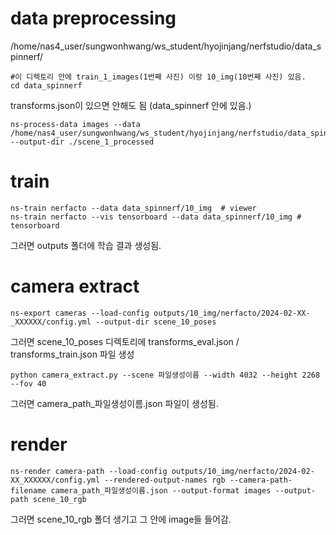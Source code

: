 # data preprocessing

/home/nas4_user/sungwonhwang/ws_student/hyojinjang/nerfstudio/data_spinnerf/

```
#이 디렉토리 안에 train_1_images(1번째 사진) 이랑 10_img(10번째 사진) 있음. 
cd data_spinnerf
```

transforms.json이 있으면 안해도 됨 (data_spinnerf 안에 있음.)
```
ns-process-data images --data /home/nas4_user/sungwonhwang/ws_student/hyojinjang/nerfstudio/data_spinnerf/10_img/images --output-dir ./scene_1_processed
```


# train
```
ns-train nerfacto --data data_spinnerf/10_img  # viewer
ns-train nerfacto --vis tensorboard --data data_spinnerf/10_img # tensorboard

```


그러면 outputs 폴더에 학습 결과 생성됨. 

# camera extract 
```
ns-export cameras --load-config outputs/10_img/nerfacto/2024-02-XX-_XXXXXX/config.yml --output-dir scene_10_poses
```

그러면 scene_10_poses 디렉토리에 transforms_eval.json / transforms_train.json 파일 생성

```
python camera_extract.py --scene 파일생성이름 --width 4032 --height 2268 --fov 40
```
그러면 camera_path_파일생성이름.json 파일이 생성됨. 

# render
```
ns-render camera-path --load-config outputs/10_img/nerfacto/2024-02-XX_XXXXXX/config.yml --rendered-output-names rgb --camera-path-filename camera_path_파일생성이름.json --output-format images --output-path scene_10_rgb

```

그러면 scene_10_rgb 폴더 생기고 그 안에 image들 들어감. 
